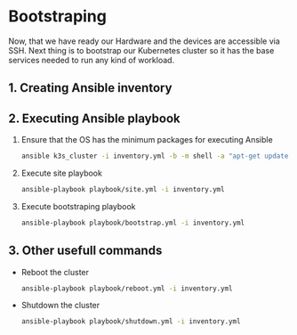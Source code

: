 # Bootstraping

Now, that we have ready our Hardware and the devices are accessible via SSH. Next thing is to bootstrap our Kubernetes cluster so it has the base services needed to run any kind of workload.


## 1. Creating Ansible inventory


## 2. Executing Ansible playbook

1. Ensure that the OS has the minimum packages for executing Ansible

    ```bash
    ansible k3s_cluster -i inventory.yml -b -m shell -a "apt-get update && apt-get install -y python3 python3-pip python3-apt"
    ```

2. Execute site playbook

    ```bash
    ansible-playbook playbook/site.yml -i inventory.yml
    ```

3. Execute bootstraping playbook

    ```bash
    ansible-playbook playbook/bootstrap.yml -i inventory.yml
    ```

## 3. Other usefull commands

- Reboot the cluster

  ```bash
  ansible-playbook playbook/reboot.yml -i inventory.yml
  ```

- Shutdown the cluster

  ```bash
  ansible-playbook playbook/shutdown.yml -i inventory.yml
  ```